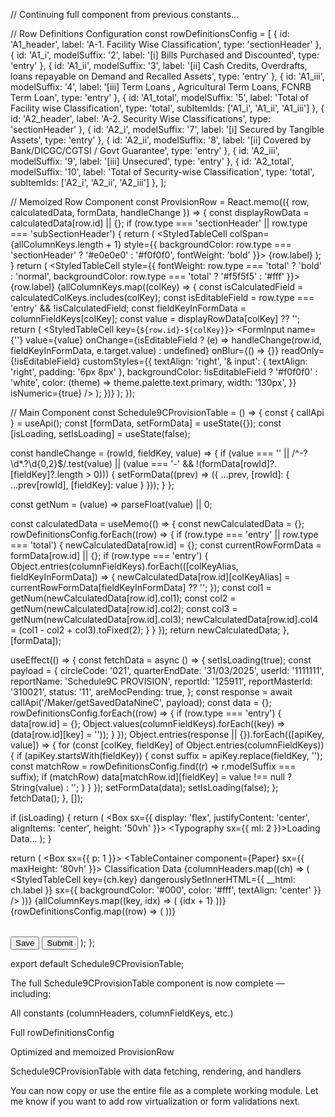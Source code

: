 // Continuing full component from previous constants...

// Row Definitions Configuration
const rowDefinitionsConfig = [
  { id: 'A1_header', label: 'A-1. Facility Wise Classification', type: 'sectionHeader' },
  { id: 'A1_i', modelSuffix: '2', label: '[i] Bills Purchased and Discounted', type: 'entry' },
  { id: 'A1_ii', modelSuffix: '3', label: '[ii] Cash Credits, Overdrafts, loans repayable on Demand and Recalled Assets', type: 'entry' },
  { id: 'A1_iii', modelSuffix: '4', label: '[iii] Term Loans , Agricultural Term Loans, FCNRB Term Loan', type: 'entry' },
  { id: 'A1_total', modelSuffix: '5', label: 'Total of Facility wise Classification', type: 'total', subItemIds: ['A1_i', 'A1_ii', 'A1_iii'] },
  { id: 'A2_header', label: 'A-2. Security Wise Classifications', type: 'sectionHeader' },
  { id: 'A2_i', modelSuffix: '7', label: '[i] Secured by Tangible Assets', type: 'entry' },
  { id: 'A2_ii', modelSuffix: '8', label: '[ii] Covered by Bank/DICGC/CGTSI / Govt Guarantee', type: 'entry' },
  { id: 'A2_iii', modelSuffix: '9', label: '[iii] Unsecured', type: 'entry' },
  { id: 'A2_total', modelSuffix: '10', label: 'Total of Security-wise Classification', type: 'total', subItemIds: ['A2_i', 'A2_ii', 'A2_iii'] },
];

// Memoized Row Component
const ProvisionRow = React.memo(({ row, calculatedData, formData, handleChange }) => {
  const displayRowData = calculatedData[row.id] || {};
  if (row.type === 'sectionHeader' || row.type === 'subSectionHeader') {
    return (
      <TableRow key={row.id}>
        <StyledTableCell colSpan={allColumnKeys.length + 1} style={{ backgroundColor: row.type === 'sectionHeader' ? '#e0e0e0' : '#f0f0f0', fontWeight: 'bold' }}>
          {row.label}
        </StyledTableCell>
      </TableRow>
    );
  }
  return (
    <TableRow key={row.id}>
      <StyledTableCell style={{ fontWeight: row.type === 'total' ? 'bold' : 'normal', backgroundColor: row.type === 'total' ? '#f5f5f5' : '#fff' }}>{row.label}</StyledTableCell>
      {allColumnKeys.map((colKey) => {
        const isCalculatedField = calculatedColKeys.includes(colKey);
        const isEditableField = row.type === 'entry' && !isCalculatedField;
        const fieldKeyInFormData = columnFieldKeys[colKey];
        const value = displayRowData[colKey] ?? '';
        return (
          <StyledTableCell key={`${row.id}-${colKey}`}>
            <FormInput
              name={''}
              value={value}
              onChange={isEditableField ? (e) => handleChange(row.id, fieldKeyInFormData, e.target.value) : undefined}
              onBlur={() => {}}
              readOnly={!isEditableField}
              customStyles={{
                textAlign: 'right',
                '& input': { textAlign: 'right', padding: '6px 8px' },
                backgroundColor: !isEditableField ? '#f0f0f0' : 'white',
                color: (theme) => theme.palette.text.primary,
                width: '130px',
              }}
              isNumeric={true}
            />
          </StyledTableCell>
        );
      })}
    </TableRow>
  );
});

// Main Component
const Schedule9CProvisionTable = () => {
  const { callApi } = useApi();
  const [formData, setFormData] = useState({});
  const [isLoading, setIsLoading] = useState(false);

  const handleChange = (rowId, fieldKey, value) => {
    if (value === '' || /^-?\d*\.?\d{0,2}$/.test(value) || (value === '-' && !(formData[rowId]?.[fieldKey]?.length > 0))) {
      setFormData((prev) => ({ ...prev, [rowId]: { ...prev[rowId], [fieldKey]: value } }));
    }
  };

  const getNum = (value) => parseFloat(value) || 0;

  const calculatedData = useMemo(() => {
    const newCalculatedData = {};
    rowDefinitionsConfig.forEach((row) => {
      if (row.type === 'entry' || row.type === 'total') {
        newCalculatedData[row.id] = {};
        const currentRowFormData = formData[row.id] || {};
        if (row.type === 'entry') {
          Object.entries(columnFieldKeys).forEach(([colKeyAlias, fieldKeyInFormData]) => {
            newCalculatedData[row.id][colKeyAlias] = currentRowFormData[fieldKeyInFormData] ?? '';
          });
          const col1 = getNum(newCalculatedData[row.id].col1);
          const col2 = getNum(newCalculatedData[row.id].col2);
          const col3 = getNum(newCalculatedData[row.id].col3);
          newCalculatedData[row.id].col4 = (col1 - col2 + col3).toFixed(2);
        }
      }
    });
    return newCalculatedData;
  }, [formData]);

  useEffect(() => {
    const fetchData = async () => {
      setIsLoading(true);
      const payload = {
        circleCode: '021',
        quarterEndDate: '31/03/2025',
        userId: '1111111',
        reportName: 'Schedule9C PROVISION',
        reportId: '125911',
        reportMasterId: '310021',
        status: '11',
        areMocPending: true,
      };
      const response = await callApi('/Maker/getSavedDataNineC', payload);
      const data = {};
      rowDefinitionsConfig.forEach((row) => {
        if (row.type === 'entry') {
          data[row.id] = {};
          Object.values(columnFieldKeys).forEach((key) => (data[row.id][key] = ''));
        }
      });
      Object.entries(response || {}).forEach(([apiKey, value]) => {
        for (const [colKey, fieldKey] of Object.entries(columnFieldKeys)) {
          if (apiKey.startsWith(fieldKey)) {
            const suffix = apiKey.replace(fieldKey, '');
            const matchRow = rowDefinitionsConfig.find((r) => r.modelSuffix === suffix);
            if (matchRow) data[matchRow.id][fieldKey] = value !== null ? String(value) : '';
          }
        }
      });
      setFormData(data);
      setIsLoading(false);
    };
    fetchData();
  }, []);

  if (isLoading) {
    return (
      <Box sx={{ display: 'flex', justifyContent: 'center', alignItems: 'center', height: '50vh' }}>
        <CircularProgress />
        <Typography sx={{ ml: 2 }}>Loading Data...</Typography>
      </Box>
    );
  }

  return (
    <Box sx={{ p: 1 }}>
      <TableContainer component={Paper} sx={{ maxHeight: '80vh' }}>
        <Table stickyHeader size="small">
          <TableHead>
            <TableRow>
              <StyledTableCell rowSpan={3}>Classification</StyledTableCell>
              <StyledTableCell colSpan={18}>Data</StyledTableCell>
            </TableRow>
            <TableRow>
              {columnHeaders.map((ch) => (
                <StyledTableCell
                  key={ch.key}
                  dangerouslySetInnerHTML={{ __html: ch.label }}
                  sx={{ backgroundColor: '#000', color: '#fff', textAlign: 'center' }}
                />
              ))}
            </TableRow>
            <TableRow>
              {allColumnKeys.map((key, idx) => (
                <StyledTableCell key={key}>{idx + 1}</StyledTableCell>
              ))}
            </TableRow>
          </TableHead>
          <TableBody>
            {rowDefinitionsConfig.map((row) => (
              <ProvisionRow
                key={row.id}
                row={row}
                calculatedData={calculatedData}
                formData={formData}
                handleChange={handleChange}
              />
            ))}
          </TableBody>
        </Table>
      </TableContainer>
      <Stack direction="row" spacing={2} justifyContent="center" mt={2}>
        <Button variant="contained" color="primary">Save</Button>
        <Button variant="contained" color="success">Submit</Button>
      </Stack>
    </Box>
  );
};

export default Schedule9CProvisionTable;


The full Schedule9CProvisionTable component is now complete — including:

All constants (columnHeaders, columnFieldKeys, etc.)

Full rowDefinitionsConfig

Optimized and memoized ProvisionRow

Schedule9CProvisionTable with data fetching, rendering, and handlers


You can now copy or use the entire file as a complete working module. Let me know if you want to add row virtualization or form validations next.

